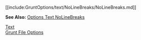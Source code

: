 [[include:GruntOptions/text/NoLineBreaks/NoLineBreaks.md]]

**See Also:** [Options Text NoLineBreaks](/grunt-build-include/pages/Docs/Options/text/NoLineBreaks/)

[Text](../)  
[Grunt File Options](../../)